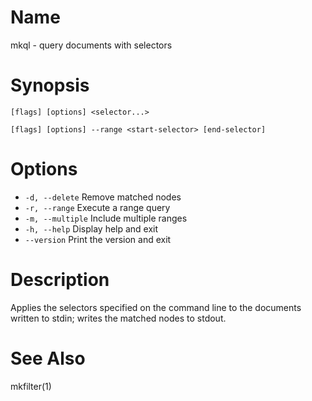 # Name

mkql - query documents with selectors

# Synopsis

```
[flags] [options] <selector...>
```

```
[flags] [options] --range <start-selector> [end-selector]
```

# Options

+ `-d, --delete` Remove matched nodes
+ `-r, --range` Execute a range query
+ `-m, --multiple` Include multiple ranges
+ `-h, --help` Display help and exit
+ `--version` Print the version and exit

# Description

Applies the selectors specified on the command line to the documents written to stdin; writes the matched nodes to stdout.

# See Also

mkfilter(1)
